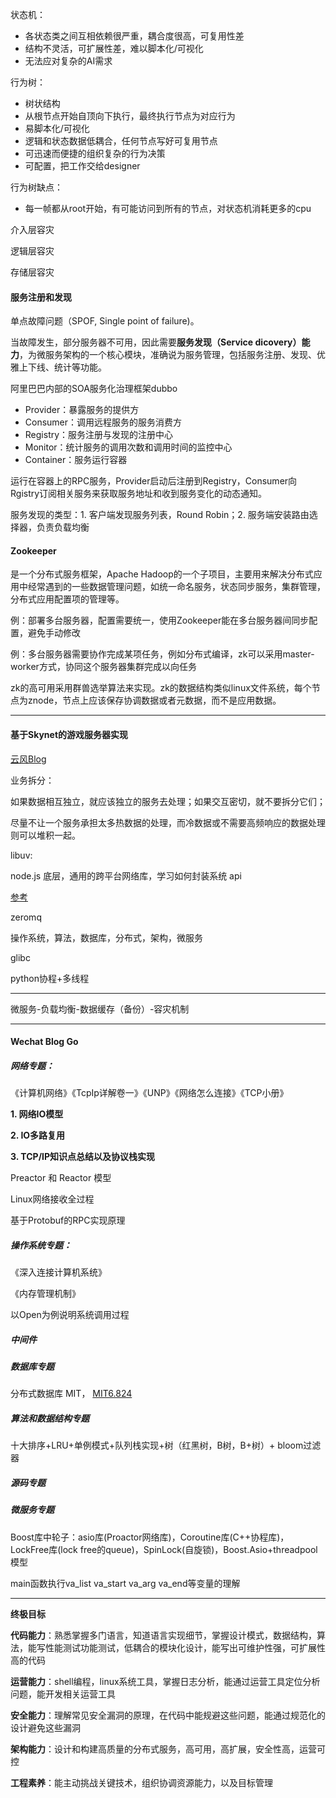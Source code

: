 状态机：

- 各状态类之间互相依赖很严重，耦合度很高，可复用性差
- 结构不灵活，可扩展性差，难以脚本化/可视化
- 无法应对复杂的AI需求

行为树：

- 树状结构
- 从根节点开始自顶向下执行，最终执行节点为对应行为
- 易脚本化/可视化
- 逻辑和状态数据低耦合，任何节点写好可复用节点
- 可迅速而便捷的组织复杂的行为决策
- 可配置，把工作交给designer

行为树缺点：

- 每一帧都从root开始，有可能访问到所有的节点，对状态机消耗更多的cpu



介入层容灾

逻辑层容灾

存储层容灾



#### 服务注册和发现

单点故障问题（SPOF, Single point of failure)。

当故障发生，部分服务器不可用，因此需要**服务发现（Service dicovery）能力**，为微服务架构的一个核心模块，准确说为服务管理，包括服务注册、发现、优雅上下线、统计等功能。

阿里巴巴内部的SOA服务化治理框架dubbo

- Provider：暴露服务的提供方
- Consumer：调用远程服务的服务消费方
- Registry：服务注册与发现的注册中心
- Monitor：统计服务的调用次数和调用时间的监控中心
- Container：服务运行容器

运行在容器上的RPC服务，Provider启动后注册到Registry，Consumer向Rgistry订阅相关服务来获取服务地址和收到服务变化的动态通知。

服务发现的类型：1. 客户端发现服务列表，Round Robin；2. 服务端安装路由选择器，负责负载均衡



#### Zookeeper

是一个分布式服务框架，Apache Hadoop的一个子项目，主要用来解决分布式应用中经常遇到的一些数据管理问题，如统一命名服务，状态同步服务，集群管理，分布式应用配置项的管理等。

例：部署多台服务器，配置需要统一，使用Zookeeper能在多台服务器间同步配置，避免手动修改

例：多台服务器需要协作完成某项任务，例如分布式编译，zk可以采用master-worker方式，协同这个服务器集群完成以向任务

zk的高可用采用群兽选举算法来实现。zk的数据结构类似linux文件系统，每个节点为znode，节点上应该保存协调数据或者元数据，而不是应用数据。







---



#### 基于Skynet的游戏服务器实现

[云风Blog](https://blog.codingnow.com/2015/04/skynet_mmo.html)

业务拆分：

如果数据相互独立，就应该独立的服务去处理；如果交互密切，就不要拆分它们；

尽量不让一个服务承担太多热数据的处理，而冷数据或不需要高频响应的数据处理则可以堆积一起。



libuv:

node.js 底层，通用的跨平台网络库，学习如何封装系统 api

[参考](https://nikhilm.github.io/uvbook/)

zeromq

操作系统，算法，数据库，分布式，架构，微服务

glibc

python协程+多线程

---



微服务-负载均衡-数据缓存（备份）-容灾机制

---

#### Wechat Blog Go

##### 网络专题：

《计算机网络》《TcpIp详解卷一》《UNP》《网络怎么连接》《TCP小册》

**1. 网络IO模型**

**2. IO多路复用**

**3. TCP/IP知识点总结以及协议栈实现**

Preactor 和 Reactor 模型

Linux网络接收全过程

基于Protobuf的RPC实现原理



##### 操作系统专题：

《深入连接计算机系统》

《内存管理机制》

以Open为例说明系统调用过程  



##### 中间件

##### 数据库专题

分布式数据库 MIT， [MIT6.824](https://zhuanlan.zhihu.com/p/110168818)

##### 算法和数据结构专题

十大排序+LRU+单例模式+队列栈实现+树（红黑树，B树，B+树）+ bloom过滤器



##### 源码专题

##### 微服务专题



Boost库中轮子：asio库(Proactor网络库)，Coroutine库(C++协程库)，LockFree库(lock free的queue)，SpinLock(自旋锁)，Boost.Asio+threadpool 模型

main函数执行va_list va_start va_arg va_end等变量的理解



---



**终极目标**

**代码能力**：熟悉掌握多门语言，知道语言实现细节，掌握设计模式，数据结构，算法，能写性能测试功能测试，低耦合的模块化设计，能写出可维护性强，可扩展性高的代码

**运营能力**：shell编程，linux系统工具，掌握日志分析，能通过运营工具定位分析问题，能开发相关运营工具

**安全能力**：理解常见安全漏洞的原理，在代码中能规避这些问题，能通过规范化的设计避免这些漏洞

**架构能力**：设计和构建高质量的分布式服务，高可用，高扩展，安全性高，运营可控

**工程素养**：能主动挑战关键技术，组织协调资源能力，以及目标管理






























